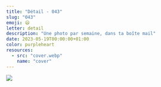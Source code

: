 ```yaml
---
title: "Détail - 043"
slug: "043"
emoji: 😃
letter: detail
description: "Une photo par semaine, dans ta boîte mail"
date: 2023-05-19T00:00:00+01:00
color: purpleheart
resources:
  - src: "cover.webp"
    name: "cover"
---
```

![](cover)
